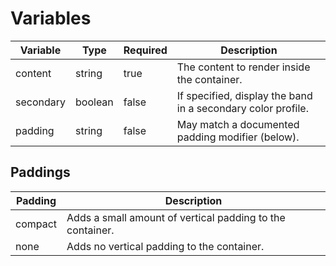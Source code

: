 # Variables
| Variable  | Type    | Required | Description                                                  |
|-----------|---------|----------|--------------------------------------------------------------|
| content   | string  | true     | The content to render inside the container.                  |
 | secondary | boolean | false    | If specified, display the band in a secondary color profile. |
 | padding   | string  | false    | May match a documented padding modifier (below).             |

## Paddings
| Padding | Description                                               |
|---------|-----------------------------------------------------------|
| compact | Adds a small amount of vertical padding to the container. |
| none    | Adds no vertical padding to the container.                |
